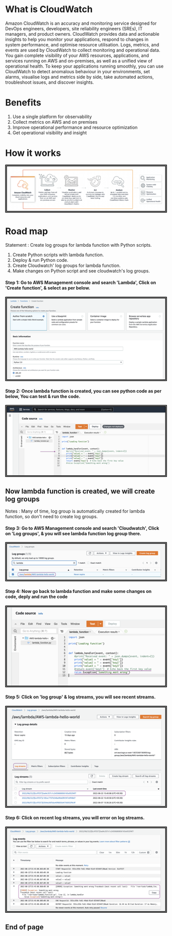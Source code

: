 # What is CloudWatch

Amazon CloudWatch is an accuracy and monitoring service designed for DevOps engineers, developers, site reliability engineers (SREs), IT managers, and product owners. CloudWatch provides data and actionable insights to help you monitor your applications, respond to changes in system performance, and optimise resource utilisation. Logs, metrics, and events are used by CloudWatch to collect monitoring and operational data. You gain complete visibility of your AWS resources, applications, and services running on AWS and on-premises, as well as a unified view of operational health. To keep your applications running smoothly, you can use CloudWatch to detect anomalous behaviour in your environments, set alarms, visualise logs and metrics side by side, take automated actions, troubleshoot issues, and discover insights.

# Benefits 
1) Use a single platform for observability  
2) Collect metrics on AWS and on premises 
3) Improve operational performance and resource optimization 
4) Get operational visibility and insight

# How it works
####
<img src="/AWS CloudWatch/Images/AWS Cloudwatch 6.png" width="auto" height="auto" style="border:5px double black;"
     alt="Application Load Balancer"
     style="float: left; margin-right: 6px;" />
####

# Road map

Statement : Create log groups for lambda function with Python scripts.

1) Create Python scripts with lambda function.
2) Deploy & run Python code.
3) Create Cloudwatch' log groups for lambda function.
4) Make changes on Python script and see cloudwatch's log groups.


#### Step 1: Go to AWS Management console and search 'Lambda', Click on 'Create function', & select as per below.
####
<img src="/AWS CloudWatch/Images/AWS Cloudwatch 9.png" width="auto" height="auto" style="border:5px double black;"
     alt="Application Load Balancer"
     style="float: left; margin-right: 6px;" />
####

#### Step 2: Once lambda function is created, you can see python code as per below, You can test & run the code.
####
<img src="/AWS CloudWatch/Images/AWS Cloudwatch 1.png" width="auto" height="auto" style="border:5px double black;"
     alt="Application Load Balancer"
     style="float: left; margin-right: 6px;" />
####

## Now lambda function is created, we will create log groups ##
Notes : Many of time, log group is automatically created for lambda function, so don't need to create log groups.

#### Step 3: Go to AWS Management console and search 'Cloudwatch', Click on 'Log groups', & you will see lambda function log group there.
####
<img src="/AWS CloudWatch/Images/AWS Cloudwatch 2.png" width="auto" height="auto" style="border:5px double black;"
     alt="Application Load Balancer"
     style="float: left; margin-right: 6px;" />
####

#### Step 4: Now go back to lambda function and make some changes on code, deply and run the code
####
<img src="/AWS CloudWatch/Images/AWS Cloudwatch 3.png" width="auto" height="auto" style="border:5px double black;"
     alt="Application Load Balancer"
     style="float: left; margin-right: 6px;" />
####

#### Step 5: Click on 'log group' & log streams, you will see recent streams.
####
<img src="/AWS CloudWatch/Images/AWS Cloudwatch 4.png" width="auto" height="auto" style="border:5px double black;"
     alt="Application Load Balancer"
     style="float: left; margin-right: 6px;" />
####

#### Step 6: Click on recent log streams, you will error on log streams.
####
<img src="/AWS CloudWatch/Images/AWS Cloudwatch 5.png" width="auto" height="auto" style="border:5px double black;"
     alt="Application Load Balancer"
     style="float: left; margin-right: 6px;" />
####

## End of page ##
